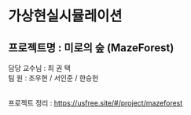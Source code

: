 <h1>가상현실시뮬레이션</h1>
<h2><b>프로젝트명 : 미로의 숲 (MazeForest)</b></h2>
담당 교수님 : 최 권 택<br/>
팀 원 : 조우현 / 서인준 / 한승헌
<br/><br/>

프로젝트 정리 : https://usfree.site/#/project/mazeforest
